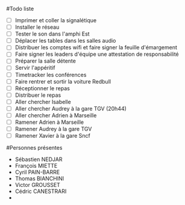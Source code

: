 #Todo liste
- [ ] Imprimer et coller la signalétique
- [ ] Installer le réseau
- [ ] Tester le son dans l'amphi Est
- [ ] Déplacer les tables dans les salles audio
- [ ] Distribuer les comptes wifi et faire signer la feuille d'émargement
- [ ] Faire signer les leaders d'équipe une attestation de responsabilité
- [ ] Préparer la salle détente
- [ ] Servir l'appéritif
- [ ] Timetracker les conférences
- [ ] Faire rentrer et sortir la voiture Redbull
- [ ] Réceptionner le repas
- [ ] Distribuer le repas 
- [ ] Aller chercher Isabelle
- [ ] Aller chercher Audrey à la gare TGV (20h44)
- [ ] Aller chercher Adrien à Marseille
- [ ] Ramener Adrien à Marseille
- [ ] Ramener Audrey à la gare TGV
- [ ] Ramener Xavier à la gare Sncf 

#Personnes présentes
- Sébastien NEDJAR
- François MIETTE
- Cyril PAIN-BARRE
- Thomas BIANCHINI
- Victor GROUSSET
- Cédric CANESTRARI
- 

